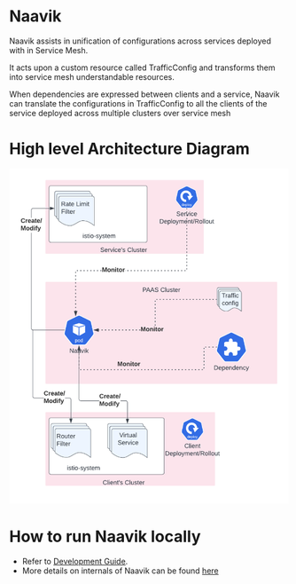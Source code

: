 # Naavik

Naavik assists in unification of configurations across services deployed with in Service Mesh. 

It acts upon a custom resource called TrafficConfig and transforms them into service mesh understandable resources.

When dependencies are expressed between clients and a service, Naavik can translate the configurations in 
TrafficConfig to all the clients of the service deployed across multiple clusters over service mesh

# High level Architecture Diagram

![High level Architecture Diagram](./docs/images/architecture_diagram.png)

# How to run Naavik locally
- Refer to [Development Guide](./docs/DEVELOPER.MD).
- More details on internals of Naavik can be found [here](./docs/)

